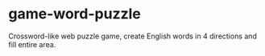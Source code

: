 # game-word-puzzle
Crossword-like web puzzle game, create English words in 4 directions and fill entire area.
